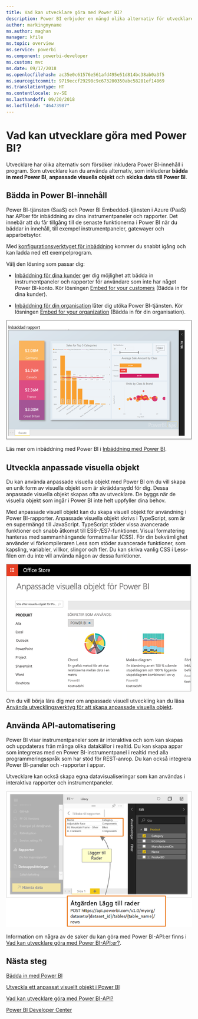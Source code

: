 ```yaml
---
title: Vad kan utvecklare göra med Power BI?
description: Power BI erbjuder en mängd olika alternativ för utvecklare. Allt från inbäddning till anpassad visuell information och strömning av datauppsättningar.
author: markingmyname
ms.author: maghan
manager: kfile
ms.topic: overview
ms.service: powerbi
ms.component: powerbi-developer
ms.custom: mvc
ms.date: 09/17/2018
ms.openlocfilehash: ac35e0c61576e561afd495e51d814bc38ab0a3f5
ms.sourcegitcommit: 9719eccf29298c9c673200350abc58281ef14869
ms.translationtype: HT
ms.contentlocale: sv-SE
ms.lasthandoff: 09/20/2018
ms.locfileid: "46473987"
---
```

# <a name="what-can-developers-do-with-power-bi"></a>Vad kan utvecklare göra med Power BI?

Utvecklare har olika alternativ som försöker inkludera Power BI-innehåll i program. Som utvecklare kan du använda alternativ, som inkluderar **bädda in med Power BI**, **anpassade visuella objekt** och **skicka data till Power BI**.

## <a name="embedding-power-bi-content"></a>Bädda in Power BI-innehåll

Power BI-tjänsten (SaaS) och Power BI Embedded-tjänsten i Azure (PaaS) har API:er för inbäddning av dina instrumentpaneler och rapporter. Det innebär att du får tillgång till de senaste funktionerna i Power BI när du bäddar in innehåll, till exempel instrumentpaneler, gatewayer och apparbetsytor.

Med [konfigurationsverktyget för inbäddning](https://aka.ms/embedsetup) kommer du snabbt igång och kan ladda ned ett exempelprogram.

Välj den lösning som passar dig:

* [Inbäddning för dina kunder](embedding.md#embedding-for-your-customers) ger dig möjlighet att bädda in instrumentpaneler och rapporter för användare som inte har något Power BI-konto. Kör lösningen [Embed for your customers](https://aka.ms/embedsetup/AppOwnsData) (Bädda in för dina kunder).

* [Inbäddning för din organisation](embedding.md#embedding-for-your-organization) låter dig utöka Power BI-tjänsten. Kör lösningen [Embed for your organization](https://aka.ms/embedsetup/UserOwnsData) (Bädda in för din organisation).

![PBIE-exempel](media/what-can-you-do/what-can-you-do-02.png)

Läs mer om inbäddning med Power BI i [Inbäddning med Power BI](embedding.md).

## <a name="developing-custom-visuals"></a>Utveckla anpassade visuella objekt

Du kan använda anpassade visuella objekt med Power BI om du vill skapa en unik form av visuella objekt som är skräddarsydd för dig. Dessa anpassade visuella objekt skapas ofta av utvecklare. De byggs när de visuella objekt som ingår i Power BI inte helt uppfyller dina behov.

Med anpassade visuell objekt kan du skapa visuell objekt för användning i Power BI-rapporter. Anpassade visuella objekt skrivs i TypeScript, som är en supermängd till JavaScript. TypeScript stöder vissa avancerade funktioner och snabb åtkomst till ES6-/ES7-funktioner. Visual formatering hanteras med sammanhängande formatmallar (CSS). För din bekvämlighet använder vi förkompileraren Less som stöder avancerade funktioner, som kapsling, variabler, villkor, slingor och fler. Du kan skriva vanlig CSS i Less-filen om du inte vill använda någon av dessa funktioner.

![CV-exempel](media/what-can-you-do/powerbi-custom-visual-store.png)

Om du vill börja lära dig mer om anpassade visuell utveckling kan du läsa [Använda utvecklingsverktyg för att skapa anpassade visuella objekt](../service-custom-visuals-getting-started-with-developer-tools.md).

## <a name="using-api-automation"></a>Använda API-automatisering

Power BI visar instrumentpaneler som är interaktiva och som kan skapas och uppdateras från många olika datakällor i realtid. Du kan skapa appar som integreras med en Power BI-instrumentpanel i realtid med alla programmeringsspråk som har stöd för REST-anrop. Du kan också integrera Power BI-paneler och -rapporter i appar.

Utvecklare kan också skapa egna datavisualiseringar som kan användas i interaktiva rapporter och instrumentpaneler.

![Dataexempel på push-överföring](media/what-can-you-do/powerbi-push-data.png)

Information om några av de saker du kan göra med Power BI-API:er finns i [Vad kan utvecklare göra med Power BI-API:er?](overview-of-power-bi-rest-api.md).

## <a name="next-steps"></a>Nästa steg

[Bädda in med Power BI](embedding.md)  

[Utveckla ett anpassat visuellt objekt i Power BI](https://microsoft.github.io/PowerBI-visuals/docs/step-by-step-lab/developing-a-power-bi-custom-visual/)

[Vad kan utvecklare göra med Power BI-API?](overview-of-power-bi-rest-api.md)

[Power BI Developer Center](https://powerbi.microsoft.com/developers/)